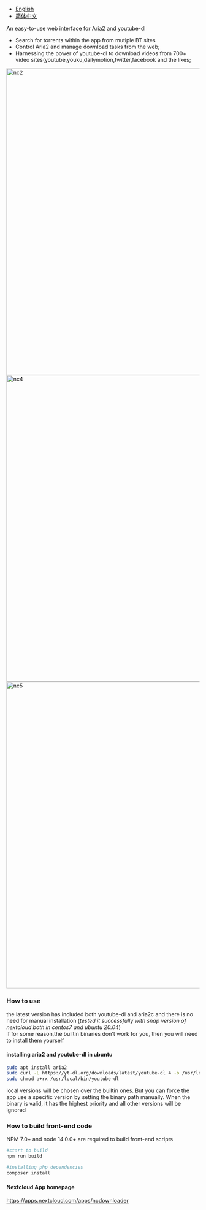 - [English](README.md)
- [简体中文](README.zh-CN.md)

An easy-to-use web interface for Aria2 and youtube-dl

- Search for torrents within the app from mutiple BT sites
- Control Aria2 and manage download tasks from the web;
- Harnessing the power of youtube-dl to download videos from 700+ video sites(youtube,youku,dailymotion,twitter,facebook and the likes;
<img width="800" alt="nc2" src="https://user-images.githubusercontent.com/3911975/132008308-dec2a7ba-4387-441e-9ded-538d61fbccf0.png">
<img width="800" alt="nc4" src="https://user-images.githubusercontent.com/3911975/142444998-54dd54a6-0c8e-4d49-8188-270964a99c50.png">
<img width="800" alt="nc5" src="https://user-images.githubusercontent.com/3911975/142445020-27ec389a-5437-4d28-acc0-5e757fd6897d.png">

### How to use

the latest version has included both youtube-dl and aria2c and there is no need for manual installation (*tested it successfully with snap version of nextcloud both in centos7 and ubuntu 20.04*)   
if for some reason,the builtin binaries don't work for you, then you will need to install them yourself

#### installing aria2 and youtube-dl in ubuntu
```bash
sudo apt install aria2
sudo curl -L https://yt-dl.org/downloads/latest/youtube-dl 4 -o /usr/local/bin/youtube-dl
sudo chmod a+rx /usr/local/bin/youtube-dl
```
local versions will be chosen over the builtin ones.
But you can force the app use a specific version by setting the binary path manually. When the binary is valid, it has the highest priority and all other versions will be ignored

### How to build front-end code

NPM 7.0+ and node 14.0.0+ are required to build front-end scripts

```bash
#start to build
npm run build

#installing php dependencies
composer install
```

#### Nextcloud App homepage
https://apps.nextcloud.com/apps/ncdownloader